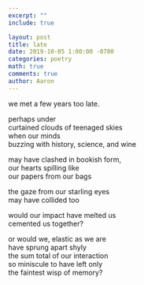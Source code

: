 ```yaml
---
excerpt: ""
include: true

layout: post
title: late
date: 2019-10-05 1:00:00 -0700
categories: poetry
math: true
comments: true
author: Aaron
---
```


we met a few years too late.  

perhaps under  
curtained clouds of teenaged skies  
when our minds  
buzzing with history, science, and wine  

may have clashed in bookish form,  
our hearts spilling like  
our papers from our bags  

the gaze from our starling eyes  
may have collided too  

would our impact have melted us  
cemented us together?  

or would we, elastic as we are  
have sprung apart shyly  
the sum total of our interaction  
so miniscule to have left only  
the faintest wisp of memory?  
